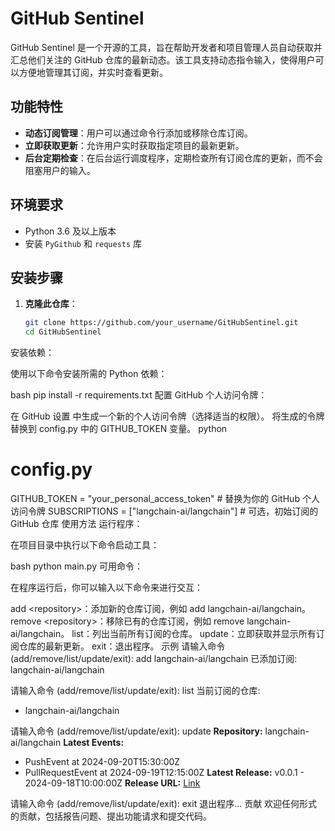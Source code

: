 # GitHub Sentinel

GitHub Sentinel 是一个开源的工具，旨在帮助开发者和项目管理人员自动获取并汇总他们关注的 GitHub 仓库的最新动态。该工具支持动态指令输入，使得用户可以方便地管理其订阅，并实时查看更新。

## 功能特性

- **动态订阅管理**：用户可以通过命令行添加或移除仓库订阅。
- **立即获取更新**：允许用户实时获取指定项目的最新更新。
- **后台定期检查**：在后台运行调度程序，定期检查所有订阅仓库的更新，而不会阻塞用户的输入。

## 环境要求

- Python 3.6 及以上版本
- 安装 `PyGithub` 和 `requests` 库

## 安装步骤

1. **克隆此仓库**：

   ```bash
   git clone https://github.com/your_username/GitHubSentinel.git
   cd GitHubSentinel
安装依赖：

使用以下命令安装所需的 Python 依赖：

bash
pip install -r requirements.txt
配置 GitHub 个人访问令牌：

在 GitHub 设置 中生成一个新的个人访问令牌（选择适当的权限）。
将生成的令牌替换到 config.py 中的 GITHUB_TOKEN 变量。
python
# config.py
GITHUB_TOKEN = "your_personal_access_token"  # 替换为你的 GitHub 个人访问令牌
SUBSCRIPTIONS = ["langchain-ai/langchain"]     # 可选，初始订阅的 GitHub 仓库
使用方法
运行程序：

在项目目录中执行以下命令启动工具：

bash
python main.py
可用命令：

在程序运行后，你可以输入以下命令来进行交互：

add \<repository>：添加新的仓库订阅，例如 add langchain-ai/langchain。
remove \<repository>：移除已有的仓库订阅，例如 remove langchain-ai/langchain。
list：列出当前所有订阅的仓库。
update：立即获取并显示所有订阅仓库的最新更新。
exit：退出程序。
示例
请输入命令 (add/remove/list/update/exit): add langchain-ai/langchain
已添加订阅: langchain-ai/langchain

请输入命令 (add/remove/list/update/exit): list
当前订阅的仓库:
- langchain-ai/langchain

请输入命令 (add/remove/list/update/exit): update
**Repository:** langchain-ai/langchain
**Latest Events:**
- PushEvent at 2024-09-20T15:30:00Z
- PullRequestEvent at 2024-09-19T12:15:00Z
**Latest Release:** v0.0.1 - 2024-09-18T10:00:00Z
**Release URL:** [Link](https://github.com/langchain-ai/langchain/releases/tag/v0.0.1)

请输入命令 (add/remove/list/update/exit): exit
退出程序...
贡献
欢迎任何形式的贡献，包括报告问题、提出功能请求和提交代码。
